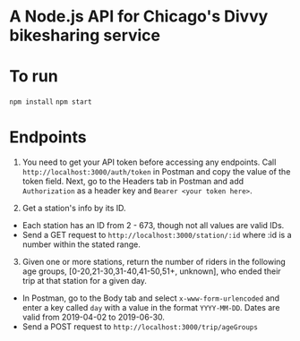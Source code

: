 # A Node.js API for Chicago's Divvy bikesharing service

# To run
`npm install`
`npm start`

# Endpoints

1. You need to get your API token before accessing any endpoints. Call `http://localhost:3000/auth/token` in Postman and copy the value of the token field. Next, go to the Headers tab in Postman and add `Authorization` as a header key and `Bearer <your token here>`.

2. Get a station's info by its ID. 

- Each station has an ID from 2 - 673, though not all values are valid IDs. 
- Send a GET request to `http://localhost:3000/station/:id` where :id is a number within the stated range. 

3. Given one or more stations, return the number of riders in the following age groups,
[0-20,21-30,31-40,41-50,51+, unknown], who ended their trip at that station for a given
day. 

- In Postman, go to the Body tab and select `x-www-form-urlencoded` and enter a key called `day` with a value in the format `YYYY-MM-DD`. Dates are valid from 2019-04-02 to 2019-06-30. 
- Send a POST request to `http://localhost:3000/trip/ageGroups`